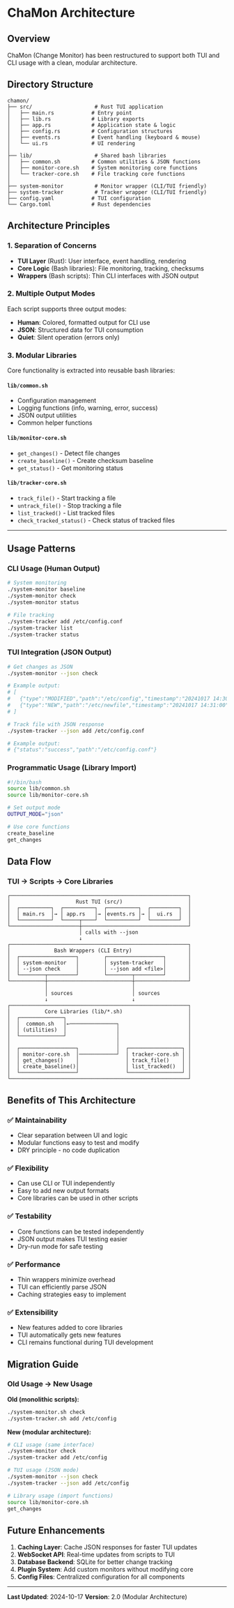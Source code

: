 # ChaMon Architecture

## Overview

ChaMon (Change Monitor) has been restructured to support both TUI and CLI usage with a clean, modular architecture.

## Directory Structure

```
chamon/
├── src/                    # Rust TUI application
│   ├── main.rs            # Entry point
│   ├── lib.rs             # Library exports
│   ├── app.rs             # Application state & logic
│   ├── config.rs          # Configuration structures
│   ├── events.rs          # Event handling (keyboard & mouse)
│   └── ui.rs              # UI rendering
│
├── lib/                    # Shared bash libraries
│   ├── common.sh          # Common utilities & JSON functions
│   ├── monitor-core.sh    # System monitoring core functions
│   └── tracker-core.sh    # File tracking core functions
│
├── system-monitor          # Monitor wrapper (CLI/TUI friendly)
├── system-tracker          # Tracker wrapper (CLI/TUI friendly)
├── config.yaml            # TUI configuration
└── Cargo.toml             # Rust dependencies

```

## Architecture Principles

### 1. **Separation of Concerns**
- **TUI Layer** (Rust): User interface, event handling, rendering
- **Core Logic** (Bash libraries): File monitoring, tracking, checksums
- **Wrappers** (Bash scripts): Thin CLI interfaces with JSON output

### 2. **Multiple Output Modes**
Each script supports three output modes:
- **Human**: Colored, formatted output for CLI use
- **JSON**: Structured data for TUI consumption
- **Quiet**: Silent operation (errors only)

### 3. **Modular Libraries**
Core functionality is extracted into reusable bash libraries:

#### `lib/common.sh`
- Configuration management
- Logging functions (info, warning, error, success)
- JSON output utilities
- Common helper functions

#### `lib/monitor-core.sh`
- `get_changes()` - Detect file changes
- `create_baseline()` - Create checksum baseline
- `get_status()` - Get monitoring status

#### `lib/tracker-core.sh`
- `track_file()` - Start tracking a file
- `untrack_file()` - Stop tracking a file
- `list_tracked()` - List tracked files
- `check_tracked_status()` - Check status of tracked files


---

## Usage Patterns

### CLI Usage (Human Output)
```bash
# System monitoring
./system-monitor baseline
./system-monitor check
./system-monitor status

# File tracking
./system-tracker add /etc/config.conf
./system-tracker list
./system-tracker status
```

### TUI Integration (JSON Output)
```bash
# Get changes as JSON
./system-monitor --json check

# Example output:
# [
#   {"type":"MODIFIED","path":"/etc/config","timestamp":"20241017 14:30:00","status":"untracked"},
#   {"type":"NEW","path":"/etc/newfile","timestamp":"20241017 14:31:00","status":"untracked"}
# ]

# Track file with JSON response
./system-tracker --json add /etc/config.conf

# Example output:
# {"status":"success","path":"/etc/config.conf"}
```

### Programmatic Usage (Library Import)
```bash
#!/bin/bash
source lib/common.sh
source lib/monitor-core.sh

# Set output mode
OUTPUT_MODE="json"

# Use core functions
create_baseline
get_changes
```

## Data Flow

### TUI → Scripts → Core Libraries

```
┌─────────────────────────────────────────────────────────┐
│                     Rust TUI (src/)                     │
│  ┌──────────┐  ┌──────────┐  ┌──────────┐  ┌─────────┐  │
│  │ main.rs  │→ │ app.rs   │→ │events.rs │→ │  ui.rs  │  │
│  └──────────┘  └─────┬────┘  └──────────┘  └─────────┘  │
└──────────────────────┼──────────────────────────────────┘
                       │ calls with --json
                       ↓
┌─────────────────────────────────────────────────────────┐
│              Bash Wrappers (CLI Entry)                  │
│  ┌──────────────────┐        ┌──────────────────┐       │
│  │ system-monitor   │        │ system-tracker   │       │
│  │ --json check     │        │ --json add <file>│       │
│  └────────┬─────────┘        └────────┬─────────┘       │
└───────────┼───────────────────────────┼─────────────────┘
            │                           │
            │ sources                   │ sources
            ↓                           ↓
┌─────────────────────────────────────────────────────────┐
│           Core Libraries (lib/*.sh)                     │
│  ┌──────────────┐                                       │
│  │  common.sh   │←───────────────┐                      │
│  │ (utilities)  │                │                      │
│  └──────────────┘                │                      │
│                                  │                      │
│  ┌──────────────────┐            │  ┌─────────────────┐ │
│  │ monitor-core.sh  │────────────┘  │ tracker-core.sh │ │
│  │ get_changes()    │               │ track_file()    │ │
│  │ create_baseline()│               │ list_tracked()  │ │
│  └──────────────────┘               └─────────────────┘ │
└─────────────────────────────────────────────────────────┘
```

## Benefits of This Architecture

### ✅ **Maintainability**
- Clear separation between UI and logic
- Modular functions easy to test and modify
- DRY principle - no code duplication

### ✅ **Flexibility**
- Can use CLI or TUI independently
- Easy to add new output formats
- Core libraries can be used in other scripts

### ✅ **Testability**
- Core functions can be tested independently
- JSON output makes TUI testing easier
- Dry-run mode for safe testing

### ✅ **Performance**
- Thin wrappers minimize overhead
- TUI can efficiently parse JSON
- Caching strategies easy to implement

### ✅ **Extensibility**
- New features added to core libraries
- TUI automatically gets new features
- CLI remains functional during TUI development

## Migration Guide

### Old Usage → New Usage

**Old (monolithic scripts):**
```bash
./system-monitor.sh check
./system-tracker.sh add /etc/config
```

**New (modular architecture):**
```bash
# CLI usage (same interface)
./system-monitor check
./system-tracker add /etc/config

# TUI usage (JSON mode)
./system-monitor --json check
./system-tracker --json add /etc/config

# Library usage (import functions)
source lib/monitor-core.sh
get_changes
```

## Future Enhancements

1. **Caching Layer**: Cache JSON responses for faster TUI updates
2. **WebSocket API**: Real-time updates from scripts to TUI
3. **Database Backend**: SQLite for better change tracking
4. **Plugin System**: Add custom monitors without modifying core
5. **Config Files**: Centralized configuration for all components

---

**Last Updated**: 2024-10-17
**Version**: 2.0 (Modular Architecture)

